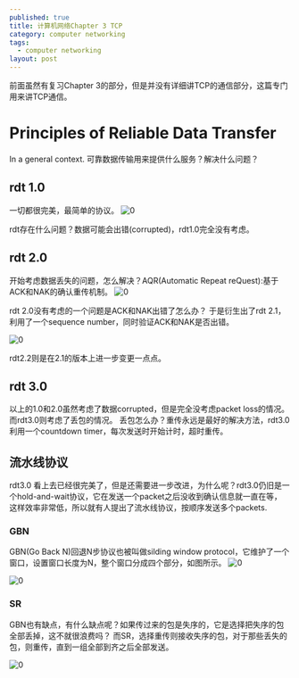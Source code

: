 ```yaml
---
published: true
title: 计算机网络Chapter 3 TCP
category: computer networking
tags: 
  - computer networking
layout: post
---
```


前面虽然有复习Chapter 3的部分，但是并没有详细讲TCP的通信部分，这篇专门用来讲TCP通信。

# Principles of Reliable Data Transfer

In a general context.
可靠数据传输用来提供什么服务？解决什么问题？

## rdt 1.0

一切都很完美，最简单的协议。
![0](https://raw.githubusercontent.com/Logos23333/Logos23333.github.io/master/_posts/image/computernetworking/14.png)

rdt存在什么问题？数据可能会出错(corrupted)，rdt1.0完全没有考虑。

## rdt 2.0

开始考虑数据丢失的问题，怎么解决？AQR(Automatic Repeat reQuest):基于ACK和NAK的确认重传机制。
![0](https://raw.githubusercontent.com/Logos23333/Logos23333.github.io/master/_posts/image/computernetworking/15.png)

rdt 2.0没有考虑的一个问题是ACK和NAK出错了怎么办？
于是衍生出了rdt 2.1，利用了一个sequence number，同时验证ACK和NAK是否出错。

![0](https://raw.githubusercontent.com/Logos23333/Logos23333.github.io/master/_posts/image/computernetworking/16.png)

rdt2.2则是在2.1的版本上进一步变更一点点。

## rdt 3.0

以上的1.0和2.0虽然考虑了数据corrupted，但是完全没考虑packet loss的情况。
而rdt3.0则考虑了丢包的情况。
丢包怎么办？重传永远是最好的解决方法，rdt3.0利用一个countdown timer，每次发送时开始计时，超时重传。

## 流水线协议

rdt3.0 看上去已经很完美了，但是还需要进一步改进，为什么呢？rdt3.0仍旧是一个hold-and-wait协议，它在发送一个packet之后没收到确认信息就一直在等，
这样效率非常低，所以就有人提出了流水线协议，按顺序发送多个packets.

### GBN

GBN(Go Back N)回退N步协议也被叫做silding window protocol，它维护了一个窗口，设置窗口长度为N，整个窗口分成四个部分，如图所示。
![0](https://raw.githubusercontent.com/Logos23333/Logos23333.github.io/master/_posts/image/computernetworking/17.png)

![0](https://raw.githubusercontent.com/Logos23333/Logos23333.github.io/master/_posts/image/computernetworking/18.png)

### SR

GBN也有缺点，有什么缺点呢？如果传过来的包是失序的，它是选择把失序的包全部丢掉，这不就很浪费吗？
而SR，选择重传则接收失序的包，对于那些丢失的包，则重传，直到一组全部到齐之后全部发送。

![0](https://raw.githubusercontent.com/Logos23333/Logos23333.github.io/master/_posts/image/computernetworking/19.png)



